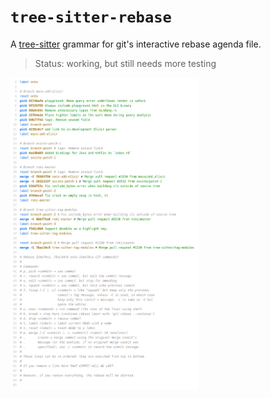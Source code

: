 # `tree-sitter-rebase`

A [tree-sitter](https://tree-sitter.github.io/tree-sitter/) grammar for git's interactive rebase agenda file.

> Status: working, but still needs more testing

<img src="assets/highlight-rebase-merges.png" width="300"/>
